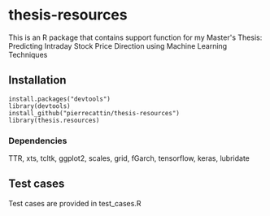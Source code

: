 # thesis-resources
This is an R package that contains support function for my Master's Thesis: Predicting Intraday Stock Price Direction using Machine Learning Techniques

## Installation
```{r}
install.packages("devtools")
library(devtools)
install_github("pierrecattin/thesis-resources")
library(thesis.resources)
```

### Dependencies
TTR, xts, tcltk, ggplot2, scales, grid, fGarch, tensorflow, keras, lubridate

## Test cases
Test cases are provided in test_cases.R
